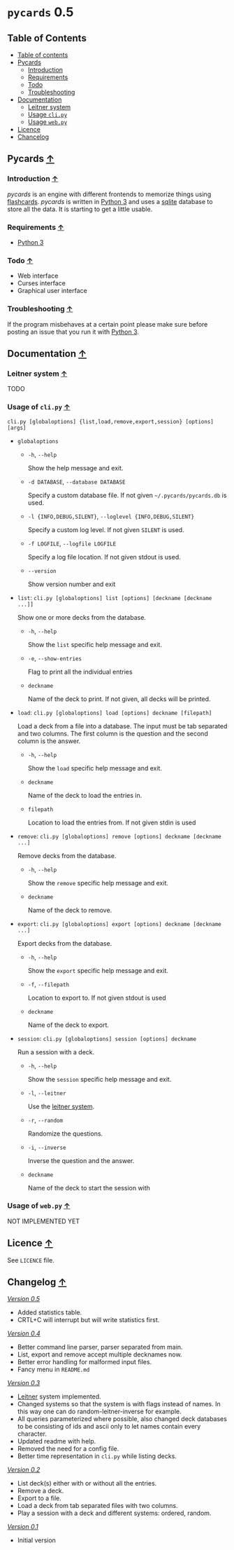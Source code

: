 `pycards` 0.5
===========
## Table of Contents
- [Table of contents](#table-of-contents)
- [Pycards](#pycards)
	- [Introduction](#introduction)
	- [Requirements](#requirements)
	- [Todo](#todo)
	- [Troubleshooting](#troubleshooting)
- [Documentation](#documentation)
	- [Leitner system](#leitner-system)
	- [Usage `cli.py`](#usage-of-clipy)
	- [Usage `web.py`](#usage-of-webpy)
- [Licence](#licence)
- [Chancelog](#changelog)

## Pycards [↑][top]
### Introduction [↑][top]
*pycards* is an engine with different frontends to memorize things using
[flashcards][1]. *pycards* is written in [Python 3][2] and uses a [sqlite][3]
database to store all the data. It is starting to get a little usable.

### Requirements [↑][top]
- [Python 3][2]

### Todo [↑][top]
- Web interface
- Curses interface
- Graphical user interface

### Troubleshooting [↑][top]
If the program misbehaves at a certain point please make sure before posting an
issue that you run it with [Python 3][2].

## Documentation [↑][top]
### Leitner system [↑][top]
TODO

### Usage of `cli.py` [↑][top]
`cli.py [globaloptions] {list,load,remove,export,session} [options] [args]`

- `globaloptions`
	- `-h`, `--help`
	
		Show the help message and exit.
	- `-d DATABASE`, `--database DATABASE`
	
		Specify a custom database file. If not given `~/.pycards/pycards.db` is
		used.
	- `-l {INFO,DEBUG,SILENT}`, `--loglevel {INFO,DEBUG,SILENT}`
	
	  Specify a custom log level. If not given `SILENT` is used.
	- `-f LOGFILE`, `--logfile LOGFILE`
	
	  Specify a log file location. If not given stdout is used.
	- `--version`
	
		Show version number and exit
- `list`: `cli.py [globaloptions] list [options] [deckname [deckname ...]]`

	Show one or more decks from the database.
	- `-h`, `--help`
	
		Show the `list` specific help message and exit.
	- `-e`, `--show-entries`
	
		Flag to print all the individual entries
	
	- `deckname`
	
		Name of the deck to print. If not given, all decks will be printed.
- `load`:  `cli.py [globaloptions] load [options] deckname [filepath]`

	Load a deck from a file into a database. The input must be tab separated and
	two columns. The first column is the question and the second column is the
	answer.
	- `-h`, `--help`
	
		Show the `load` specific help message and exit.
	- `deckname`
	
		Name of the deck to load the entries in.
	- `filepath`
	
		Location to load the entries from. If not given stdin is used
- `remove`: `cli.py [globaloptions] remove [options] deckname [deckname ...]`

	Remove decks from the database.
	- `-h`, `--help`
	
		Show the `remove` specific help message and exit.
	- `deckname`
	
		Name of the deck to remove.
- `export`:  `cli.py [globaloptions] export [options] deckname [deckname ...]`

	Export decks from the database.
	- `-h`, `--help`
	
		Show the `export` specific help message and exit.
	- `-f`, `--filepath`
	
		Location to export to. If not given stdout is used
	- `deckname`
	
		Name of the deck to export.
- `session`: `cli.py [globaloptions] session [options] deckname`

	Run a session with a deck.
	- `-h`, `--help`
	
		Show the `session` specific help message and exit.
	- `-l`, `--leitner`
	
		Use the [leitner system][4].
	- `-r`, `--random`
	
		Randomize the questions.
	- `-i`, `--inverse`
	
		Inverse the question and the answer.
	- `deckname`
	
		Name of the deck to start the session with

### Usage of `web.py` [↑][top]
NOT IMPLEMENTED YET

## Licence [↑][top]
See `LICENCE` file.

## Changelog [↑][top]
*[Version 0.5](https://github.com/dopefishh/pycards/releases/tag/v0.5)*
- Added statistics table.
- CRTL+C will interrupt but will write statistics first.

*[Version 0.4](https://github.com/dopefishh/pycards/releases/tag/v0.4)*
- Better command line parser, parser separated from main.
- List, export and remove accept multiple decknames now.
- Better error handling for malformed input files.
- Fancy menu in `README.md`

*[Version 0.3](https://github.com/dopefishh/pycards/releases/tag/v0.3)*
- [Leitner][4] system implemented.
- Changed systems so that the system is with flags instead of names. In this
  way one can do random-leitner-inverse for example.
- All queries parameterized where possible, also changed deck databases to be
  consisting of ids and ascii only to let names contain every character.
- Updated readme with help.
- Removed the need for a config file.
- Better time representation in `cli.py` while listing decks.

*[Version 0.2](https://github.com/dopefishh/pycards/releases/tag/v0.2)*
- List deck(s) either with or without all the entries.
- Remove a deck.
- Export to a file.
- Load a deck from tab separated files with two columns.
- Play a session with a deck and different systems: ordered, random.

*[Version 0.1](https://github.com/dopefishh/pycards/releases/tag/v0.1)*
- Initial version

[1]: https://en.wikipedia.org/wiki/Flashcard
[2]: https://www.python.org
[3]: https://www.sqlite.org
[4]: https://en.wikipedia.org/wiki/Leitner_system
[top]: #table-of-contents
